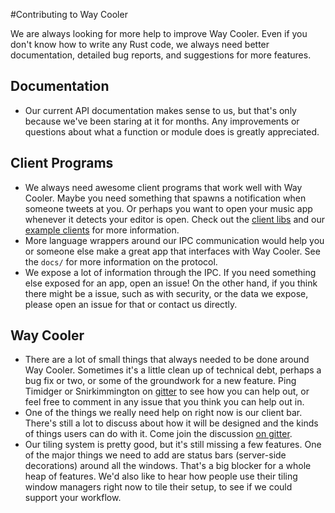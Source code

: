 #Contributing to Way Cooler

We are always looking for more help to improve Way Cooler. Even if you don't know how to write any Rust code, we always need better documentation, detailed bug reports, and suggestions for more features.

## Documentation
* Our current API documentation makes sense to us, but that's only because we've been staring at it for months. Any improvements or questions about what a function or module does is greatly appreciated.

## Client Programs
* We always need awesome client programs that work well with Way Cooler. Maybe you need something that spawns a notification when someone tweets at you. Or perhaps you want to open your music app whenever it detects your editor is open. Check out the [client libs](https://github.com/Immington-Industries/way-cooler-client-libs) and our [example clients](https://github.com/Immington-Industries/Way-Cooler-Example-Clients) for more information.
* More language wrappers around our IPC communication would help you or someone else make a great app that interfaces with Way Cooler. See the `docs/` for more information on the protocol.
* We expose a lot of information through the IPC. If you need something else exposed for an app, open an issue! On the other hand, if you think there might be a issue, such as with security, or the data we expose, please open an issue for that or contact us directly.

## Way Cooler
* There are a lot of small things that always needed to be done around Way Cooler. Sometimes it's a little clean up of technical debt, perhaps a bug fix or two, or some of the groundwork for a new feature. Ping Timidger or Snirkimmington on [gitter](https://gitter.im/Immington-Industries/way-cooler?utm_source=badge&utm_medium=badge&utm_campaign=pr-badge) to see how you can help out, or feel free to comment in any issue that you think you can help out in.
* One of the things we really need help on right now is our client bar. There's still a lot to discuss about how it will be designed and the kinds of things users can do with it. Come join the discussion [on gitter](https://gitter.im/Immington-Industries/way-cooler?utm_source=badge&utm_medium=badge&utm_campaign=pr-badge).
* Our tiling system is pretty good, but it's still missing a few features. One of the major things we need to add are status bars (server-side decorations) around all the windows. That's a big blocker for a whole heap of features. We'd also like to hear how people use their tiling window managers right now to tile their setup, to see if we could support your workflow.
